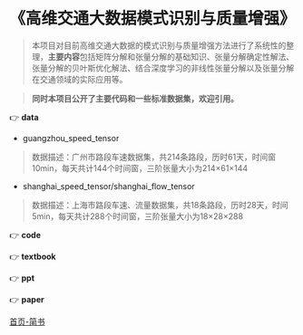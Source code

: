 # 《高维交通大数据模式识别与质量增强》

[^_^]:**数据质量增强**一直是交通大数据分析领域的研究热点。由于检测设备的失灵、数据记录错误和移动检测器渗透率较低等原因，现实中采集到的交通数据往往是**不完整的**，因此有必要对缺失的交通检测数据进行数据质量增强。在最新的相关研究中，基于**张量**的数据质量增强方法被证明是有效和易扩展的，同时张量分解还能够挖掘出高维交通数据中的**隐含模式**，有助于我们更好的理解交通数据和交通系统。

> 本项目对目前高维交通大数据的模式识别与质量增强方法进行了系统性的整理，**主要内容**包括矩阵分解和张量分解的基础知识、张量分解确定性解法、张量分解的贝叶斯优化解法、结合深度学习的非线性张量分解以及张量分解在交通领域的实际应用等。

> **同时本项目公开了主要代码和一些标准数据集，欢迎引用。**


:point_right: **data**

- guangzhou_speed_tensor
> 数据描述：广州市路段车速数据集，共214条路段，历时61天，时间窗10min，每天共计144个时间窗，三阶张量大小为214×61×144
- shanghai_speed_tensor/shanghai_flow_tensor
> 数据描述：上海市路段车速、流量数据集，共18条路段，历时28天，时间5min，每天共计288个时间窗，三阶张量大小为18×28×288

:point_right: **code**

:point_right: **textbook**

:point_right: **ppt**


:point_right: **paper**

[首页-简书](http://www.jianshu.com)




